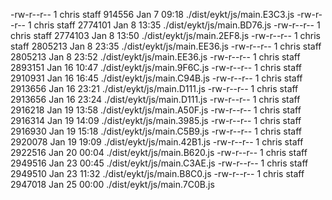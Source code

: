 -rw-r--r--  1 chris  staff  914556 Jan  7 09:18 ./dist/eykt/js/main.E3C3.js
-rw-r--r--  1 chris  staff  2774101 Jan  8 13:35 ./dist/eykt/js/main.BD76.js
-rw-r--r--  1 chris  staff  2774103 Jan  8 13:50 ./dist/eykt/js/main.2EF8.js
-rw-r--r--  1 chris  staff  2805213 Jan  8 23:35 ./dist/eykt/js/main.EE36.js
-rw-r--r--  1 chris  staff  2805213 Jan  8 23:52 ./dist/eykt/js/main.EE36.js
-rw-r--r--  1 chris  staff  2893151 Jan 16 10:47 ./dist/eykt/js/main.9F6C.js
-rw-r--r--  1 chris  staff  2910931 Jan 16 16:45 ./dist/eykt/js/main.C94B.js
-rw-r--r--  1 chris  staff  2913656 Jan 16 23:21 ./dist/eykt/js/main.D111.js
-rw-r--r--  1 chris  staff  2913656 Jan 16 23:24 ./dist/eykt/js/main.D111.js
-rw-r--r--  1 chris  staff  2916218 Jan 19 13:58 ./dist/eykt/js/main.A50F.js
-rw-r--r--  1 chris  staff  2916314 Jan 19 14:09 ./dist/eykt/js/main.3985.js
-rw-r--r--  1 chris  staff  2916930 Jan 19 15:18 ./dist/eykt/js/main.C5B9.js
-rw-r--r--  1 chris  staff  2920078 Jan 19 19:09 ./dist/eykt/js/main.42B1.js
-rw-r--r--  1 chris  staff  2922516 Jan 20 00:04 ./dist/eykt/js/main.B620.js
-rw-r--r--  1 chris  staff  2949516 Jan 23 00:45 ./dist/eykt/js/main.C3AE.js
-rw-r--r--  1 chris  staff  2949510 Jan 23 11:32 ./dist/eykt/js/main.B8C0.js
-rw-r--r--  1 chris  staff  2947018 Jan 25 00:00 ./dist/eykt/js/main.7C0B.js
